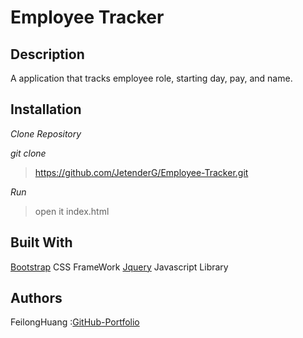 Employee Tracker
 ===============

 Description
 -------

A application that tracks employee role, starting day, pay, and name.



Installation 
----------

*Clone Repository*

*git clone*

> https://github.com/JetenderG/Employee-Tracker.git


*Run*

>open it index.html

Built With
--------


[Bootstrap](https://getbootstrap.com/) CSS FrameWork
[Jquery](https://jquery.com/) Javascript Library


Authors
-------
FeilongHuang :[GitHub-Portfolio](https://github.com/FeilongHuang)
